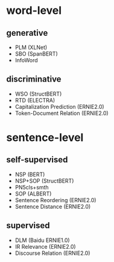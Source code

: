 # word-level

## generative
- PLM (XLNet)
- SBO (SpanBERT)
- InfoWord

## discriminative
- WSO (StructBERT)
- RTD (ELECTRA)
- Capitalization Prediction (ERNIE2.0)
- Token-Document Relation (ERNIE2.0)

# sentence-level

## self-supervised
- NSP (BERT)
- NSP+SOP (StructBERT)
- PN5cls+smth
- SOP (ALBERT)
- Sentence Reordering (ERNIE2.0)
- Sentence Distance (ERNIE2.0)

## supervised
- DLM (Baidu ERNIE1.0)
- IR Relevance (ERNIE2.0)
- Discourse Relation (ERNIE2.0)
